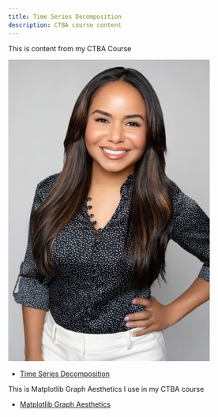 ```yaml
---
title: Time Series Decomposition
description: CTBA course content
---
```

This is content from my CTBA Course

![My Picture](/pics/pic.jpg)

-  [Time Series Decomposition](/timeseries/index.md)

This is Matplotlib Graph Aesthetics I use in my CTBA course

-  [Matplotlib Graph Aesthetics](https://github.com/ediliauribe/MatplotlibGraphs)
